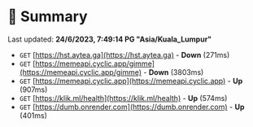 # 📖 Summary
Last updated: **24/6/2023, 7:49:14 PG "Asia/Kuala_Lumpur"**

- `GET` [https://hst.aytea.ga](https://hst.aytea.ga) - **Down** (271ms)
- `GET` [https://memeapi.cyclic.app/gimme](https://memeapi.cyclic.app/gimme) - **Down** (3803ms)
- `GET` [https://memeapi.cyclic.app](https://memeapi.cyclic.app) - **Up** (907ms)
- `GET` [https://klik.ml/health](https://klik.ml/health) - **Up** (574ms)
- `GET` [https://dumb.onrender.com](https://dumb.onrender.com) - **Up** (401ms)

